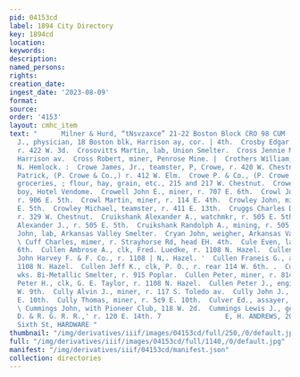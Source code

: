 ```yaml
---
pid: 04153cd
label: 1894 City Directory
key: 1894cd
location: 
keywords: 
description: 
named_persons: 
rights: 
creation_date: 
ingest_date: '2023-08-09'
format: 
source: 
order: '4153'
layout: cmhc_item
text: "      Milner & Hurd, “tNsvzaxce” 21-22 Boston Block CRO 98 CUM  CROOK JOEL
  J., physician, 18 Boston blk, Harrison ay, cor. | 4th.  Crosby Edgar E., water wagon,
  r. 422 W. 3d.  Crosovitts Martin, lab, Union Smelter.  Cross Jennie Mrs., r. 318
  Harrison av.  Cross Robert, miner, Penrose Mine. |  Crothers William, laundry, 509
  N. Hemlock. :  Crowe James, Jr., teamster, P, Crowe, r. 420 W. Chestnut. }  Crowe
  Patrick, (P. Crowe & Co.,) r. 412 W. Elm.  Crowe P. & Co., (P. Crowe and J. B. Clune,)
  groceries, ; flour, hay, grain, etc., 215 and 217 W. Chestnut.  Crowell Harry, bell
  boy, Hotel Vendome.  Crowell John E., miner, r. 707 E. 6th.  Crowl John, miner,
  r. 906 E. 5th.  Crowl Martin, miner, r. 114 E. 4th.  Crowley John, miner, r. 405
  E. 5th.  Crowley Michael, teamster, r. 411 E. 13th.  Cruggs Charles D., expressman,
  r. 329 W. Chestnut.  Cruikshank Alexander A., watchmkr, r. 505 E. 5th.  Cruikshank
  Alexander J., r. 505 E. 5th.  Cruikshank Randolph A., mining, r. 505 E. 5th.  Crull
  John, lab, Arkansas Valley Smelter.  Cryan John, weigher, Arkansas Valley Smelter.
  \ Cuff Charles, mimer, r. Strayhorse Rd, head EH. 4th.  Cule Even, lab, r. 224 E.
  6th.  Cullen Ambrose A., clk, Fred. Luedke, r. 1108 N. Hazel.  Cullen Dennis, teamster,
  John Harvey F. & F. Co., r. 1108 | N,. Hazel. '  Cullen Franeis G., assayer, r.
  1108 N. Hazel.  Cullen Jeff K., clk, P. O., r. rear 114 W. 6th. .  Cullen Michael,
  wks. Bi-Metallic Smelter, r. 915 Poplar.  Cullen Peter, miner, r. 814 E. 5th.  Cullen
  Peter H., clk, G. E. Taylor, r. 1108 N. Hazel.  Cullen Peter J., engineer, r. 128
  W. 9th.  Cully Alvin J., miner, r. 117 S. Toledo av.  Cully John J., miner, r. 509
  E. 10th.  Cully Thomas, miner, r. 5¢9 E. 10th.  Culver Ed., assayer, r. 119 W. 4th.
  \ Cummings John, with Pioneer Club, 118 W. 2d.  Cummings Lewis J., genl. yard master,
  D. & R. G. R. R.,' r. 120 E. 14th. 7                E, H. ANDREWS, 208 and 219 East
  Sixth St, HARDWARE "
thumbnail: "/img/derivatives/iiif/images/04153cd/full/250,/0/default.jpg"
full: "/img/derivatives/iiif/images/04153cd/full/1140,/0/default.jpg"
manifest: "/img/derivatives/iiif/04153cd/manifest.json"
collection: directories
---
```


